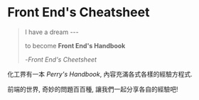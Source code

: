Front End's Cheatsheet
=======


> I have a dream ---
> 
> to become **Front End's Handbook**
> 
> 
> -_Front End's Cheetsheet_

化工界有一本 _Perry's Handbook_, 內容充滿各式各樣的經驗方程式.

前端的世界, 奇妙的問題百百種, 讓我們一起分享各自的經驗吧!





